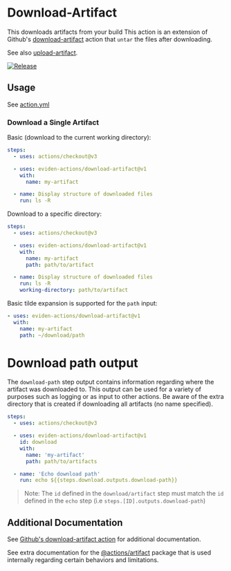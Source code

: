 # Download-Artifact

This downloads artifacts from your build
This action is an extension of Github's [download-artifact](https://github.com/actions/download-artifact) action that `untar` the files after downloading.

See also [upload-artifact](https://github.com/eviden-actions/upload-artifact).

[![Release](https://github.com/eviden-actions/download-artifact/actions/workflows/on_push.yml/badge.svg#main)](https://github.com/eviden-actions/download-artifact/actions/workflows/on_push.yml)

## Usage

See [action.yml](action.yml)

### Download a Single Artifact

Basic (download to the current working directory):

```yaml
steps:
  - uses: actions/checkout@v3

  - uses: eviden-actions/download-artifact@v1
    with:
      name: my-artifact

  - name: Display structure of downloaded files
    run: ls -R
```

Download to a specific directory:

```yaml
steps:
  - uses: actions/checkout@v3

  - uses: eviden-actions/download-artifact@v1
    with:
      name: my-artifact
      path: path/to/artifact

  - name: Display structure of downloaded files
    run: ls -R
    working-directory: path/to/artifact
```

Basic tilde expansion is supported for the `path` input:

```yaml
- uses: eviden-actions/download-artifact@v1
  with:
    name: my-artifact
    path: ~/download/path
```

# Download path output

The `download-path` step output contains information regarding where the artifact was downloaded to. This output can be used for a variety of purposes such as logging or as input to other actions. Be aware of the extra directory that is created if downloading all artifacts (no name specified).

```yaml
steps:
  - uses: actions/checkout@v3

  - uses: eviden-actions/download-artifact@v1
    id: download
    with:
      name: 'my-artifact'
      path: path/to/artifacts

  - name: 'Echo download path'
    run: echo ${{steps.download.outputs.download-path}}
```

> Note: The `id` defined in the `download/artifact` step must match the `id` defined in the `echo` step (i.e `steps.[ID].outputs.download-path`)

## Additional Documentation

See [Github's download-artifact action](https://github.com/actions/updownload-artifact) for additional documentation.

See extra documentation for the [@actions/artifact](https://github.com/actions/toolkit/blob/main/packages/artifact/docs/additional-information.md) package that is used internally regarding certain behaviors and limitations.
